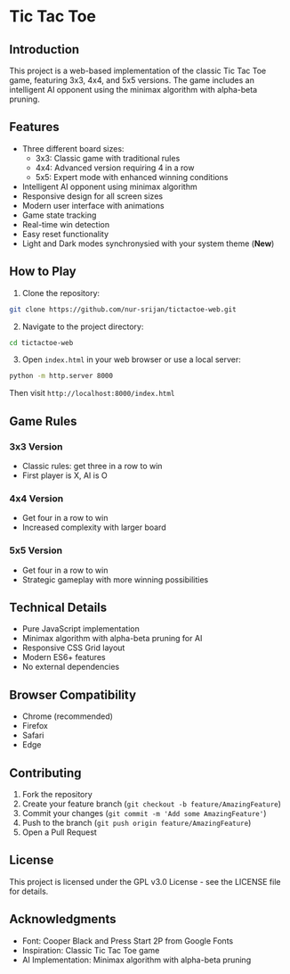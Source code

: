 # Tic Tac Toe
## Introduction

This project is a web-based implementation of the classic Tic Tac Toe game, featuring 3x3, 4x4, and 5x5 versions. The game includes an intelligent AI opponent using the minimax algorithm with alpha-beta pruning.

## Features

- Three different board sizes:
  - 3x3: Classic game with traditional rules
  - 4x4: Advanced version requiring 4 in a row
  - 5x5: Expert mode with enhanced winning conditions
- Intelligent AI opponent using minimax algorithm
- Responsive design for all screen sizes
- Modern user interface with animations
- Game state tracking
- Real-time win detection
- Easy reset functionality
- Light and Dark modes synchronysied with your system theme (**New**)

## How to Play

1. Clone the repository:
```bash
git clone https://github.com/nur-srijan/tictactoe-web.git
```

2. Navigate to the project directory:
```bash
cd tictactoe-web
```

3. Open `index.html` in your web browser or use a local server:
```bash
python -m http.server 8000
```
Then visit `http://localhost:8000/index.html`

## Game Rules

### 3x3 Version
- Classic rules: get three in a row to win
- First player is X, AI is O

### 4x4 Version
- Get four in a row to win
- Increased complexity with larger board

### 5x5 Version
- Get four in a row to win
- Strategic gameplay with more winning possibilities

## Technical Details

- Pure JavaScript implementation
- Minimax algorithm with alpha-beta pruning for AI
- Responsive CSS Grid layout
- Modern ES6+ features
- No external dependencies

## Browser Compatibility

- Chrome (recommended)
- Firefox
- Safari
- Edge

## Contributing

1. Fork the repository
2. Create your feature branch (`git checkout -b feature/AmazingFeature`)
3. Commit your changes (`git commit -m 'Add some AmazingFeature'`)
4. Push to the branch (`git push origin feature/AmazingFeature`)
5. Open a Pull Request

## License

This project is licensed under the GPL v3.0 License - see the LICENSE file for details.

## Acknowledgments

- Font: Cooper Black and Press Start 2P from Google Fonts
- Inspiration: Classic Tic Tac Toe game
- AI Implementation: Minimax algorithm with alpha-beta pruning
